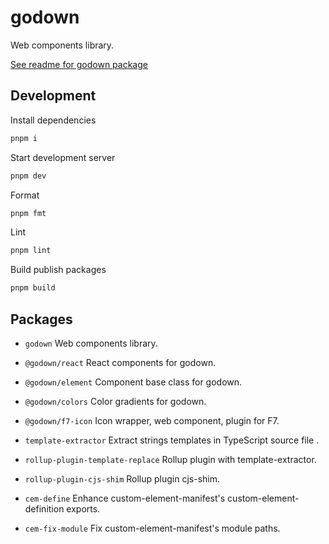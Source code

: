 # godown

Web components library.

[See readme for godown package](./packages/godown/README.md)

## Development

Install dependencies

```sh
pnpm i
```

Start development server

```sh
pnpm dev
```

Format

```sh
pnpm fmt
```

Lint

```sh
pnpm lint
```

Build publish packages

```sh
pnpm build
```

## Packages

- `godown` Web components library.

- `@godown/react` React components for godown.

- `@godown/element` Component base class for godown.

- `@godown/colors` Color gradients for godown.

- `@godown/f7-icon` Icon wrapper, web component, plugin for F7.

- `template-extractor` Extract strings templates in TypeScript source file .

- `rollup-plugin-template-replace` Rollup plugin with template-extractor.

- `rollup-plugin-cjs-shim` Rollup plugin cjs-shim.

- `cem-define` Enhance custom-element-manifest's custom-element-definition exports.

- `cem-fix-module` Fix custom-element-manifest's module paths.
